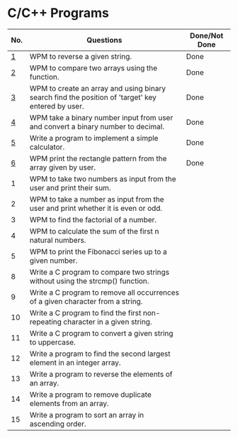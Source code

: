 # C/C++ Programs 

| No.  	| Questions                                                                                    	                                        |Done/Not Done|
|-----------------------------------------	|-------------------------------------------------------------------------------------------------- |------------ |
| [1](string_reverse.cpp)                   | WPM to reverse a given string.                                                                    | Done        |
| [2](array_compare.cpp)                    | WPM to compare two arrays using the function.                                                     | Done        |
| [3](binary_search_using_array_by_user.cpp)| WPM to create an array and using binary search find the position of 'target' key entered by user. | Done        |
| [4](binary_to_decimal.cpp)                | WPM take a binary number input from user and convert a binary number to decimal.                  | Done        |
| [5](calculator.c++)                       | Write a program to implement a simple calculator.                                                 | Done        |
| [6](rectanglePatternArray.cpp)            | WPM print the rectangle pattern from the array given by user.                                     | Done        |
| 1    	| WPM to take two numbers as input from the user and print their sum.              	                    |                   |
| 2    	| WPM to take a number as input from the user and print whether it is even or odd. 	                    |           	      |
| 3    	| WPM to find the factorial of a number.                                           	                    |           	      |
| 4     | WPM to calculate the sum of the first n natural numbers.                                              |                   |
| 5     | WPM to print the Fibonacci series up to a given number.                                               |                   |
| 8     |Write a C program to compare two strings without using the strcmp() function.                          |                   |
| 9     |Write a C program to remove all occurrences of a given character from a string.                        |                   |
| 10    |Write a C program to find the first non-repeating character in a given string.                         |                   |
| 11    |Write a C program to convert a given string to uppercase.                                              |                   |
| 12    |Write a program to find the second largest element in an integer array.                                |                   |
| 13    |Write a program to reverse the elements of an array.                                                   |                   |
| 14    |Write a program to remove duplicate elements from an array.                                            |                   |
| 15    |Write a program to sort an array in ascending order.                                                   |                   |



